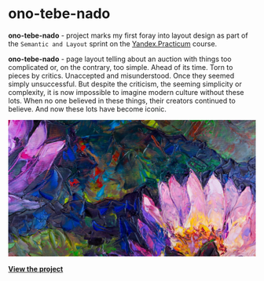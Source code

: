 # ono-tebe-nado 

**ono-tebe-nado** - project marks my first foray into layout design as part of the ``Semantic and Layout`` sprint on the [Yandex.Practicum](https://practicum.yandex.ru/) course.

 **ono-tebe-nado** - page layout telling about an auction with things too complicated or, on the contrary, too simple. Ahead of its time. Torn to pieces by critics. Unaccepted and misunderstood. Once they seemed simply unsuccessful. But despite the criticism, the seeming simplicity or complexity, it is now impossible to imagine modern culture without these lots. When no one believed in these things, their creators continued to believe. And now these lots have become iconic. 

![cover](./images/cover.jpg)

[**View the project**](https://github.com/k-kessy/ono-tebe-nado.git)